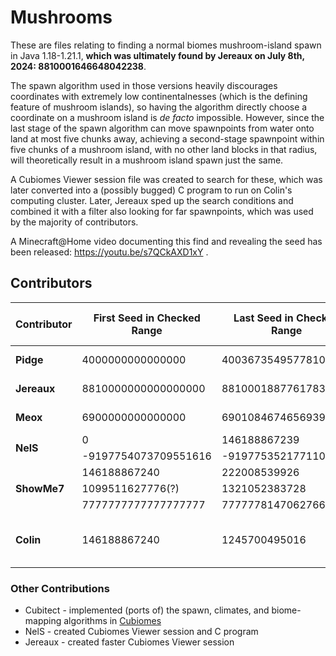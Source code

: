 # Mushrooms

These are files relating to finding a normal biomes mushroom-island spawn in Java 1.18-1.21.1, **which was ultimately found by Jereaux on July 8th, 2024: 8810001646648042238**.

The spawn algorithm used in those versions heavily discourages coordinates with extremely low continentalnesses (which is the defining feature of mushroom islands), so having the algorithm directly choose a coordinate on a mushroom island is *de facto* impossible. However, since the last stage of the spawn algorithm can move spawnpoints from water onto land at most five chunks away, achieving a second-stage spawnpoint within five chunks of a mushroom island, with no other land blocks in that radius, will theoretically result in a mushroom island spawn just the same.

A Cubiomes Viewer session file was created to search for these, which was later converted into a (possibly bugged) C program to run on Colin's computing cluster. Later, Jereaux sped up the search conditions and combined it with a filter also looking for far spawnpoints, which was used by the majority of contributors.

A Minecraft@Home video documenting this find and revealing the seed has been released: https://youtu.be/s7QCkAXD1xY .

## Contributors
<table>
	<thead>
		<tr> <th>Contributor</th> <th>First Seed in Checked Range</th> <th>Last Seed in Checked Range</th> <th>Total Seeds Checked</th> </tr>
	</thead>
	<tbody>
        <tr> <td><b>Pidge</b></td> <td>4000000000000000</td> <td>4003673549577810</td> <td>3.673 trillion</td> </tr>
		<tr> <td><b>Jereaux</b></td> <td>8810000000000000000</td> <td>8810001887761783537</td> <td>1.887 trillion</td> </tr>
		<tr> <td><b>Meox</b></td> <td>6900000000000000</td> <td>6901084674656939</td> <td>1.084 trillion</td> </tr>
        <tr> <td rowspan=2><b>NelS</b></td> <td>0</td>                    <td>146188867239</td> <td rowspan=2>698 billion</td> </tr>
		<tr>                                <td>-9197754073709551616</td> <td>-9197753521771100348</td>                        </tr>
		<tr> <td rowspan=3><b>ShowMe7</b></td> <td>146188867240</td>        <td>222008539926</td> <td rowspan=3>666 billion</td> </tr>
		<tr>                                   <td>1099511627776(?)</td>    <td>1321052383728</td>                               </tr>
		<tr>                                   <td>7777777777777777777</td> <td>7777778147062766941</td>                         </tr>
		<tr> <td><b>Colin</b></td> <td>146188867240</td> <td>1245700495016</td> <td>1.099 trillion (Possibly bugged)</td> </tr>
	</tbody>
</table>

### Other Contributions
- Cubitect - implemented (ports of) the spawn, climates, and biome-mapping algorithms in [Cubiomes](https://github.com/Cubitect/cubiomes)
- NelS - created Cubiomes Viewer session and C program
- Jereaux - created faster Cubiomes Viewer session